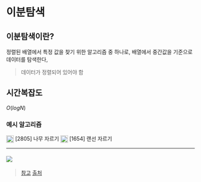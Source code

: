 # 이분탐색

## 이분탐색이란?
정렬된 배열에서 특정 값을 찾기 위한 알고리즘 중 하나로,
배열에서 중간값을 기준으로 데이터를 탐색한다, 
> 데이터가 정렬되어 있어야 함

## 시간복잡도
$O(logN)$

### 예시 알고리즘
<img src="https://d2gd6pc034wcta.cloudfront.net/tier/9.svg" width="20" height="20" style="vertical-align: middle;"/> [2805] 나무 자르기
<img src="https://d2gd6pc034wcta.cloudfront.net/tier/9.svg" width="20" height="20" style="vertical-align: middle;"/> [1654] 랜선 자르기

---

#### <img src="https://velog.velcdn.com/images/younseo1016/post/6f684287-3225-407d-b8dc-d87d1a5df4c1/image.gif" style="vertical-align: middle;"/>

> [참고](https://st-lab.tistory.com/269)
> [출처](https://velog.io/@younseo1016/%EC%9D%B4%EB%B6%84%ED%83%90%EC%83%89%EA%B3%BC%EC%8B%9C%EA%B0%84%EB%B3%B5%EC%9E%A1%EB%8F%84)
